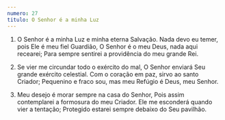 ```yaml
---
numero: 27
titulo: O Senhor é a minha Luz
---
```

1. O Senhor é a minha Luz e minha eterna Salvação.
Nada devo eu temer, pois Ele é meu fiel Guardião,
O Senhor é o meu Deus, nada aqui recearei;
Para sempre sentirei a providência do meu grande Rei.

2. Se vier me circundar todo o exército do mal,
O Senhor enviará Seu grande exército celestial.
Com o coração em paz, sirvo ao santo Criador;
Pequenino e fraco sou, mas meu Refúgio é Deus, meu Senhor.

3. Meu desejo é morar sempre na casa do Senhor,
Pois assim contemplarei a formosura do meu Criador.
Ele me esconderá quando vier a tentação;
Protegido estarei sempre debaixo do Seu pavilhão.
